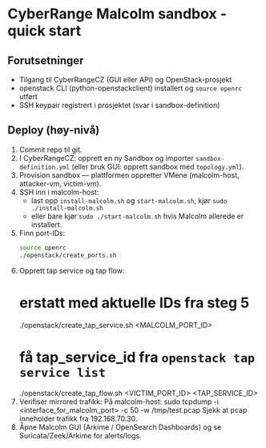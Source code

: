 # CyberRange Malcolm sandbox - quick start

## Forutsetninger
- Tilgang til CyberRangeCZ (GUI eller API) og OpenStack-prosjekt
- openstack CLI (python-openstackclient) installert og `source openrc` utført
- SSH keypair registrert i prosjektet (svar i sandbox-definition)

## Deploy (høy-nivå)
1. Commit repo til git.
2. I CyberRangeCZ: opprett en ny Sandbox og importer `sandbox-definition.yml` (eller bruk GUI: opprett sandbox med `topology.yml`).
3. Provision sandbox — plattformen oppretter VMene (malcolm-host, attacker-vm, victim-vm).
4. SSH inn i malcolm-host:
   - last opp `install-malcolm.sh` og `start-malcolm.sh`, kjør `sudo ./install-malcolm.sh`
   - eller bare kjør `sudo ./start-malcolm.sh` hvis Malcolm allerede er installert.
5. Finn port-IDs:
   ```bash
   source openrc
   ./openstack/create_ports.sh
6. Opprett tap service og tap flow:
    # erstatt med aktuelle IDs fra steg 5
    ./openstack/create_tap_service.sh <MALCOLM_PORT_ID>
    # få tap_service_id fra `openstack tap service list`
    ./openstack/create_tap_flow.sh <VICTIM_PORT_ID> <TAP_SERVICE_ID>
7. Verifiser mirrored trafikk:
    På malcolm-host: sudo tcpdump -i <interface_for_malcolm_port> -c 50 -w /tmp/test.pcap
    Sjekk at pcap inneholder trafikk fra 192.168.70.30.
8. Åpne Malcolm GUI (Arkime / OpenSearch Dashboards) og se Suricata/Zeek/Arkime for alerts/logs.
